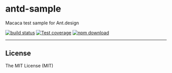 # antd-sample

Macaca test sample for Ant.design

[![build status][travis-image]][travis-url]
[![Test coverage][coveralls-image]][coveralls-url]
[![npm download][download-image]][download-url]

[travis-image]: https://img.shields.io/travis/macaca-sample/antd-sample.svg?style=flat-square
[travis-url]: https://travis-ci.org/macaca-sample/antd-sample
[coveralls-image]: https://img.shields.io/coveralls/macaca-sample/antd-sample.svg?style=flat-square
[coveralls-url]: https://coveralls.io/r/macaca-sample/antd-sample?branch=master
[download-image]: https://img.shields.io/npm/dm/antd-sample.svg?style=flat-square
[download-url]: https://npmjs.org/package/antd-sample

---

## License

The MIT License (MIT)
